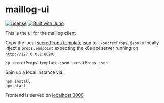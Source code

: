 # maillog-ui

[![License](https://img.shields.io/badge/License-Apache%202.0-blue.svg)](LICENSE)
[![Built with Juno](https://cloudoperators.github.io/juno/built-with-juno.svg)](https://github.com/cloudoperators/juno)

This is the ui for the maillog client

Copy the local [secretProps.template.json](./secretProps.template.json) to `./secretProps.json` to locally inject a `props.endpoint` expecting the k8s api server running on `http://127.0.0.1:8090`.

```
cp secretProps.template.json secretProps.json
```

Spin up a local instance via:

```
npm install
npm start
```

Frontend is served on [localhost:3000](http://localhost:3000)
